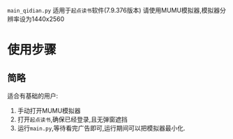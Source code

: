 `main_qidian.py` 适用于`起点读书`软件(7.9.376版本)
请使用MUMU模拟器,模拟器分辨率设为1440x2560
# 使用步骤
## 简略
适合有基础的用户:
1. 手动打开MUMU模拟器
2. 打开`起点读书`,确保已经登录,且无弹窗遮挡
3. 运行`main.py`,等待看完广告即可,运行期间可以把模拟器最小化.


